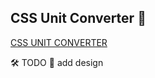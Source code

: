 ## CSS Unit Converter 🧰

[CSS UNIT CONVERTER](http://css-unit-converter.peterhencz.com/)

🛠️ TODO 🔩
add design
